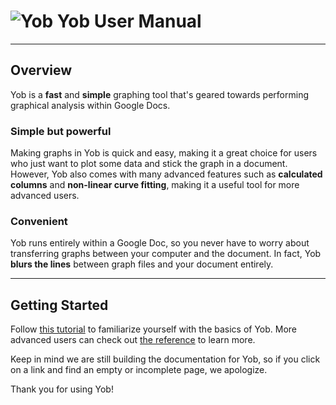 # ![Yob](https://rawgit.com/jordanhe2/Yob-Hosting/master/img/logo.png) Yob User Manual

---

## Overview
Yob is a **fast** and **simple** graphing tool that's geared towards performing graphical analysis within Google Docs.

### Simple but powerful
Making graphs in Yob is quick and easy, making it a great choice for users who just want to plot some data and stick the graph in a document.  However, Yob also comes with many advanced features such as **calculated columns** and **non-linear curve fitting**, making it a useful tool for more advanced users.

### Convenient
Yob runs entirely within a Google Doc, so you never have to worry about transferring graphs between your computer and the document.  In fact, Yob **blurs the lines** between graph files and your document entirely.

---
## Getting Started
Follow [this tutorial](./tutorials/getting_started.md) to familiarize yourself with the basics of Yob.  More advanced users can check out [the reference](./references/reference.md) to learn more.

Keep in mind we are still building the documentation for Yob, so if you click on a link and find an empty or incomplete page, we apologize.

Thank you for using Yob!
